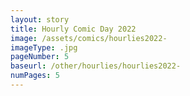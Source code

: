 ```yaml
---
layout: story
title: Hourly Comic Day 2022
image: /assets/comics/hourlies2022-
imageType: .jpg
pageNumber: 5
baseurl: /other/hourlies/hourlies2022-
numPages: 5
---
```

